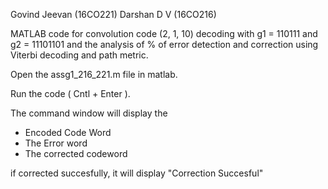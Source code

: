 Govind Jeevan (16CO221)
Darshan D V (16CO216)

MATLAB code for  convolution code (2, 1, 10) decoding with g1 = 110111 and g2  =  11101101  and  the  analysis  of  %  of  error  detection  and  correction  using Viterbi decoding and path metric.

Open the assg1_216_221.m file in matlab.

Run the code ( Cntl + Enter ).

The command window will display the

- Encoded Code Word
- The Error word
- The corrected codeword

if corrected succesfully, it will display "Correction Succesful"


